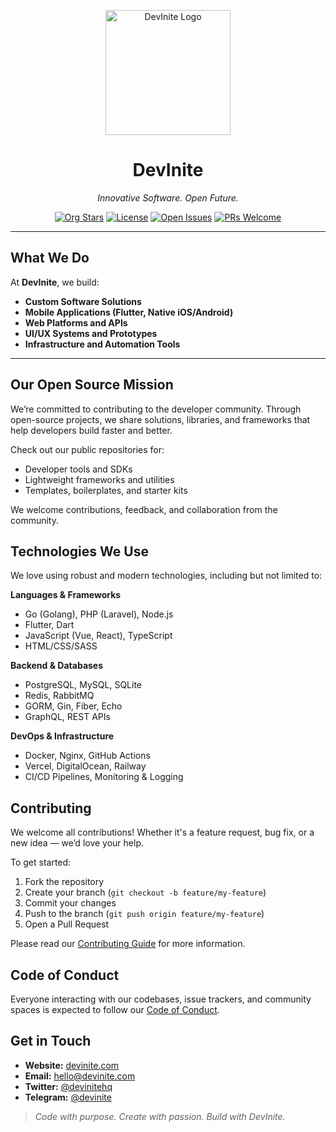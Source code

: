 <p align="center">
  <img src="https://github.com/DevInite/.github/raw/main/logo.png" alt="DevInite Logo" width="200" />
</p>

<h1 align="center">DevInite</h1>

<p align="center"><i>Innovative Software. Open Future.</i></p>

<p align="center">
  <a href="https://github.com/DevInite"><img alt="Org Stars" src="https://img.shields.io/github/stars/DevInite?style=social"></a>
  <a href="https://github.com/DevInite"><img alt="License" src="https://img.shields.io/github/license/DevInite/.github?color=blue"></a>
  <a href="https://github.com/DevInite"><img alt="Open Issues" src="https://img.shields.io/github/issues/DevInite/.github"></a>
  <a href="https://github.com/DevInite"><img alt="PRs Welcome" src="https://img.shields.io/badge/PRs-welcome-brightgreen.svg"></a>
</p>

---

## What We Do

At **DevInite**, we build:

- **Custom Software Solutions**
- **Mobile Applications (Flutter, Native iOS/Android)**
- **Web Platforms and APIs**
- **UI/UX Systems and Prototypes**
- **Infrastructure and Automation Tools**

---

## Our Open Source Mission

We’re committed to contributing to the developer community. Through open-source projects, we share solutions, libraries, and frameworks that help developers build faster and better.

Check out our public repositories for:

- Developer tools and SDKs  
- Lightweight frameworks and utilities  
- Templates, boilerplates, and starter kits  

We welcome contributions, feedback, and collaboration from the community.


## Technologies We Use

We love using robust and modern technologies, including but not limited to:

**Languages & Frameworks**  

- Go (Golang), PHP (Laravel), Node.js  
- Flutter, Dart  
- JavaScript (Vue, React), TypeScript  
- HTML/CSS/SASS  

**Backend & Databases**  

- PostgreSQL, MySQL, SQLite  
- Redis, RabbitMQ  
- GORM, Gin, Fiber, Echo  
- GraphQL, REST APIs  

**DevOps & Infrastructure**  

- Docker, Nginx, GitHub Actions  
- Vercel, DigitalOcean, Railway  
- CI/CD Pipelines, Monitoring & Logging  

## Contributing

We welcome all contributions! Whether it's a feature request, bug fix, or a new idea — we’d love your help.

To get started:

1. Fork the repository
2. Create your branch (`git checkout -b feature/my-feature`)
3. Commit your changes
4. Push to the branch (`git push origin feature/my-feature`)
5. Open a Pull Request

Please read our [Contributing Guide](https://github.com/DevInite/.github/blob/main/CONTRIBUTING.md) for more information.

## Code of Conduct

Everyone interacting with our codebases, issue trackers, and community spaces is expected to follow our [Code of Conduct](https://github.com/DevInite/.github/blob/main/CODE_OF_CONDUCT.md).

## Get in Touch

- **Website:** [devinite.com](https://devinite.co)
- **Email:** [hello@devinite.com](mailto:hello@devinite.co)
- **Twitter:** [@devinitehq](https://twitter.com/devinitehq)
- **Telegram:** [@devinite](https://t.me/devinite)

> *Code with purpose. Create with passion. Build with DevInite.*

